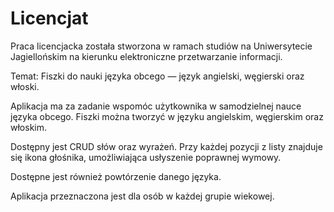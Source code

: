 # Licencjat
Praca licencjacka została stworzona w ramach studiów na Uniwersytecie Jagiellońskim na kierunku elektroniczne przetwarzanie informacji.

Temat: Fiszki do nauki języka obcego — język angielski, węgierski oraz włoski.

Aplikacja ma za zadanie wspomóc użytkownika w samodzielnej nauce języka obcego. Fiszki można tworzyć w języku angielskim, węgierskim oraz włoskim.

Dostępny jest CRUD słów oraz wyrażeń.
Przy każdej pozycji z listy znajduje się ikona głośnika, umożliwiająca usłyszenie poprawnej wymowy. 

Dostępne jest również powtórzenie danego języka.

Aplikacja przeznaczona jest dla osób w każdej grupie wiekowej.
